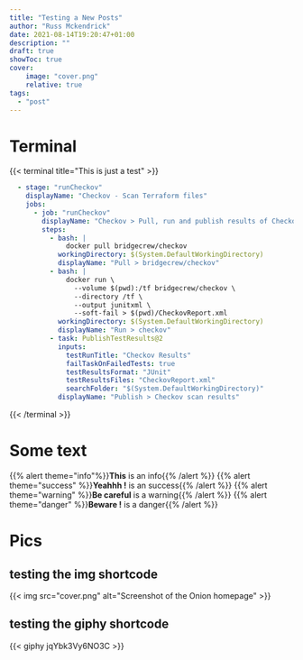 ```yaml
---
title: "Testing a New Posts"
author: "Russ Mckendrick"
date: 2021-08-14T19:20:47+01:00
description: ""
draft: true
showToc: true
cover:
    image: "cover.png"
    relative: true
tags:
  - "post"
---
```


# Terminal

{{< terminal title="This is just a test" >}}
``` yaml
  - stage: "runCheckov"
    displayName: "Checkov - Scan Terraform files"
    jobs:
      - job: "runCheckov"
        displayName: "Checkov > Pull, run and publish results of Checkov scan"
        steps:
          - bash: |
              docker pull bridgecrew/checkov
            workingDirectory: $(System.DefaultWorkingDirectory)
            displayName: "Pull > bridgecrew/checkov"
          - bash: |
              docker run \
                --volume $(pwd):/tf bridgecrew/checkov \
                --directory /tf \
                --output junitxml \
                --soft-fail > $(pwd)/CheckovReport.xml
            workingDirectory: $(System.DefaultWorkingDirectory)
            displayName: "Run > checkov"
          - task: PublishTestResults@2
            inputs:
              testRunTitle: "Checkov Results"
              failTaskOnFailedTests: true
              testResultsFormat: "JUnit"
              testResultsFiles: "CheckovReport.xml"
              searchFolder: "$(System.DefaultWorkingDirectory)"
            displayName: "Publish > Checkov scan results"
```
{{< /terminal >}}
# Some text


{{% alert theme="info"%}}**This** is an info{{% /alert %}}
{{% alert theme="success" %}}**Yeahhh !** is an success{{% /alert %}}
{{% alert theme="warning" %}}**Be careful** is a warning{{% /alert %}}
{{% alert theme="danger" %}}**Beware !** is a danger{{% /alert %}}

# Pics

## testing the img shortcode

{{< img src="cover.png" alt="Screenshot of the Onion homepage" >}}

## testing the giphy shortcode

{{< giphy jqYbk3Vy6NO3C >}}